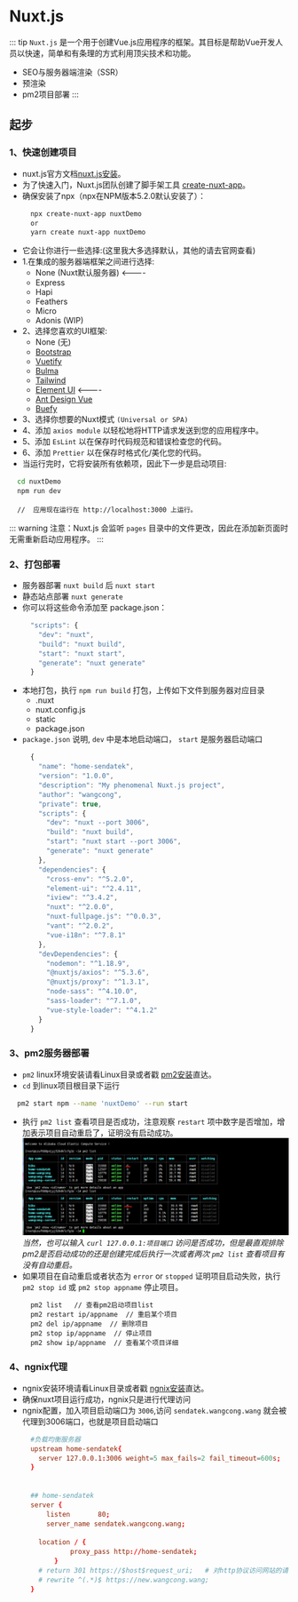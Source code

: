 # Nuxt.js
::: tip
  `Nuxt.js` 是一个用于创建Vue.js应用程序的框架。其目标是帮助Vue开发人员以快速，简单和有条理的方式利用顶尖技术和功能。
  * SEO与服务器端渲染（SSR）
  * 预渲染
  * pm2项目部署
:::
## 起步
### 1、快速创建项目
  * nuxt.js官方文档[nuxt.js安装](https://zh.nuxtjs.org/guide/installation/)。
  * 为了快速入门，Nuxt.js团队创建了脚手架工具 [create-nuxt-app](https://github.com/nuxt/create-nuxt-app)。
  * 确保安装了npx（npx在NPM版本5.2.0默认安装了）：
    ```sh
      npx create-nuxt-app nuxtDemo
      or
      yarn create nuxt-app nuxtDemo
    ```
  * 它会让你进行一些选择:(这里我大多选择默认，其他的请去官网查看)
  * 1.在集成的服务器端框架之间进行选择:
    * None (Nuxt默认服务器)   <----
    * Express
    * Hapi
    * Feathers
    * Micro
    * Adonis (WIP)
  * 2、选择您喜欢的UI框架:
    * None (无)
    * [Bootstrap](https://github.com/bootstrap-vue/bootstrap-vue)
    * [Vuetify](https://github.com/vuetifyjs/vuetify)
    * [Bulma](https://github.com/jgthms/bulma)
    * [Tailwind](https://github.com/tailwindcss/tailwindcss)
    * [Element UI](https://github.com/ElemeFE/element)              <----
    * [Ant Design Vue](https://github.com/vueComponent/ant-design-vue)
    * [Buefy](https://buefy.org/)
  * 3、选择你想要的Nuxt模式 `(Universal or SPA)`
  * 4、添加 `axios module` 以轻松地将HTTP请求发送到您的应用程序中。
  * 5、添加 `EsLint` 以在保存时代码规范和错误检查您的代码。
  * 6、添加 `Prettier` 以在保存时格式化/美化您的代码。
  * 当运行完时，它将安装所有依赖项，因此下一步是启动项目:
  ```sh
    cd nuxtDemo
    npm run dev

    //  应用现在运行在 http://localhost:3000 上运行。
  ```
  ::: warning
  注意：Nuxt.js 会监听 `pages` 目录中的文件更改，因此在添加新页面时无需重新启动应用程序。
  :::
### 2、打包部署
  * 服务器部署 `nuxt build` 后 `nuxt start`
  * 静态站点部署  `nuxt generate`
  * 你可以将这些命令添加至 package.json：
    ```javascript
      "scripts": {
        "dev": "nuxt",
        "build": "nuxt build",
        "start": "nuxt start",
        "generate": "nuxt generate"
      }
    ```
  * 本地打包，执行 `npm run build` 打包，上传如下文件到服务器对应目录
    * .nuxt
    * nuxt.config.js
    * static
    * package.json
  * `package.json` 说明, `dev` 中是本地启动端口， `start` 是服务器启动端口
    ```javascript
      {
        "name": "home-sendatek",
        "version": "1.0.0",
        "description": "My phenomenal Nuxt.js project",
        "author": "wangcong",
        "private": true,
        "scripts": {
          "dev": "nuxt --port 3006",
          "build": "nuxt build",
          "start": "nuxt start --port 3006",
          "generate": "nuxt generate"
        },
        "dependencies": {
          "cross-env": "^5.2.0",
          "element-ui": "^2.4.11",
          "iview": "^3.4.2",
          "nuxt": "^2.0.0",
          "nuxt-fullpage.js": "^0.0.3",
          "vant": "^2.0.2",
          "vue-i18n": "^7.8.1"
        },
        "devDependencies": {
          "nodemon": "^1.18.9",
          "@nuxtjs/axios": "^5.3.6",
          "@nuxtjs/proxy": "^1.3.1",
          "node-sass": "^4.10.0",
          "sass-loader": "^7.1.0",
          "vue-style-loader": "^4.1.2"
        }
      }
    ```
### 3、pm2服务器部署
  * `pm2` linux环境安装请看Linux目录或者戳 [pm2安装](../blog/Linux.md#PM2进程守护安装)直达。
  * `cd` 到linux项目根目录下运行
  ```sh
    pm2 start npm --name 'nuxtDemo' --run start
  ```
  * 执行 `pm2 list` 查看项目是否成功，注意观察 `restart` 项中数字是否增加，增加表示项目自动重启了，证明没有启动成功。
  ![name](../.vuepress/public/images/nuxt01.png '描述')
    *当然，也可以输入 `curl 127.0.0.1:项目端口` 访问是否成功，但是最直观排除pm2是否启动成功的还是创建完成后执行一次或者两次 `pm2 list` 查看项目有没有自动重启。*
  * 如果项目在自动重启或者状态为 `error` or `stopped` 证明项目启动失败，执行 `pm2 stop id` 或 `pm2 stop appname` 停止项目。
    ```sh
      pm2 list   // 查看pm2启动项目list
      pm2 restart ip/appname  // 重启某个项目
      pm2 del ip/appname  // 删除项目
      pm2 stop ip/appname  // 停止项目
      pm2 show ip/appname  // 查看某个项目详细
    ```
### 4、ngnix代理
  * ngnix安装环境请看Linux目录或者戳 [ngnix安装](../blog/Linux.md#Nginx安装)直达。
  * 确保nuxt项目运行成功，ngnix只是进行代理访问
  * ngnix配置，加入项目启动端口为 `3006`,访问 `sendatek.wangcong.wang` 就会被代理到3006端口，也就是项目启动端口
    ```conf
      #负载均衡服务器
      upstream home-sendatek{
        server 127.0.0.1:3006 weight=5 max_fails=2 fail_timeout=600s;
      }


      ## home-sendatek
      server {
          listen       80;
          server_name sendatek.wangcong.wang;
      
        location / {
                proxy_pass http://home-sendatek;
            }
        # return 301 https://$host$request_uri;   # 对http协议访问网站的请求重定向到https协议下
        # rewrite ^(.*)$ https://new.wangcong.wang; 
      }
    ```
  
